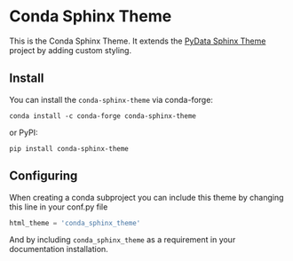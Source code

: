 # Conda Sphinx Theme

This is the Conda Sphinx Theme. It extends the [PyData Sphinx Theme][pydata-sphinx-theme]
project  by adding custom styling.

## Install

You can install the `conda-sphinx-theme` via conda-forge:

```
conda install -c conda-forge conda-sphinx-theme
```

or PyPI:

```
pip install conda-sphinx-theme
```

## Configuring

When creating a conda subproject you can include this theme by changing this
line in your conf.py file

```python
html_theme = 'conda_sphinx_theme'
```

And by including `conda_sphinx_theme` as a requirement in your documentation
installation.

[pydata-sphinx-theme]: https://pydata-sphinx-theme.readthedocs.io/en/stable/
